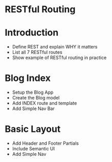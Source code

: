 # RESTful Routing

# Introduction

- Define REST and explain WHY it matters
- List all 7 RESTful routes
- Show example of RESTful routing in practice

# Blog Index

- Setup the Blog App
- Create the Blog model
- Add INDEX route and template
- Add Simple Nav Bar

# Basic Layout

- Add Header and Footer Partials
- Include Semantic UI
- Add Simple Nav
